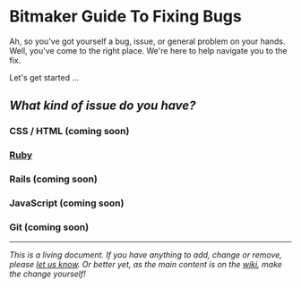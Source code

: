 # Bitmaker Guide To Fixing Bugs

Ah, so you've got yourself a bug, issue, or general problem on your hands. Well, you've come to the right place. We're here to help navigate you to the fix.

Let's get started ...

## _What kind of issue do you have?_

### CSS / HTML (coming soon)
### [Ruby](https://github.com/bitmakerlabs/debugging-guide/wiki/Ruby-Issues)
### Rails (coming soon)
### JavaScript (coming soon)
### Git (coming soon)

---

_This is a living document. If you have anything to add, change or remove, please [let us know](mailto:sean@bitmaker.co). Or better yet, as the main content is on the [wiki](https://github.com/bitmakerlabs/debugging-guide/wiki), make the change yourself!_
